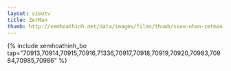 ```yaml
---
layout: sieutv
title: ZetMan
thumb: http://xemhoathinh.net/data/images/films/thumb/sieu-nhan-zetman-2012.jpg
---
```

{% include xemhoathinh_bo tap="70913,70914,70915,70916,71336,70917,70918,70919,70920,70983,70984,70985,70986" %} 
